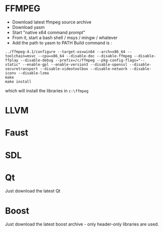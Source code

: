 # FFMPEG

* Download latest ffmpeg source archive
* Download yasm
* Start "native x64 command prompt"
* From it, start a bash shell / msys / mingw / whatever
* Add the path to yasm to PATH
Build command is : 
```
../ffmpeg-4.1/configure --target-os=win64 --arch=x86_64 --toolchain=msvc --cpu=x86_64 --disable-doc --disable-ffmpeg --disable-ffplay --disable-debug --prefix=/c/ffmpeg --pkg-config-flags="--static" --enable-gpl --enable-version3 --disable-openssl --disable-securetransport --disable-videotoolbox --disable-network --disable-iconv --disable-lzma
make
make install
```    
which will install the libraries in `c:\ffmpeg`

# LLVM

# Faust

# SDL

# Qt

Just download the latest Qt

# Boost

Just download the latest boost archive - only header-only libraries are used.
